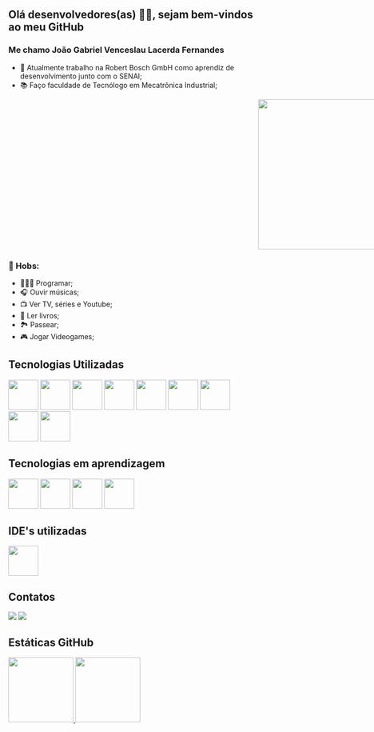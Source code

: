 ## Olá  desenvolvedores(as) 👋🏼, sejam bem-vindos ao meu GitHub
### Me chamo João Gabriel Venceslau Lacerda Fernandes


- 💼 Atualmente trabalho na Robert Bosch GmbH como aprendiz de desenvolvimento junto com o SENAI;
- 📚 Faço faculdade de Tecnólogo em Mecatrônica Industrial;  
<div style="margin-left: 500px; width:300px"><img src="https://cdn.dribbble.com/users/330915/screenshots/3587000/10_coding_dribbble.gif" width=400 height=300></div>

### 💖 Hobs: 
- 👨🏼‍💻 Programar; 
- 🎧 Ouvir músicas; 
- 📺 Ver TV, séries e Youtube;
- 📕 Ler livros;
- 🏞 Passear;
- 🎮 Jogar Videogames;



## Tecnologias Utilizadas
<img src="https://cdn.jsdelivr.net/gh/devicons/devicon/icons/python/python-original-wordmark.svg" width="60" height="60"/> <img src="https://cdn.jsdelivr.net/gh/devicons/devicon/icons/java/java-original-wordmark.svg" width="60" height="60"/> <img src="https://cdn.jsdelivr.net/gh/devicons/devicon/icons/html5/html5-original-wordmark.svg" width="60" height="60"/> <img src="https://cdn.jsdelivr.net/gh/devicons/devicon/icons/css3/css3-original-wordmark.svg" width="60" height="60"/> <img src="https://cdn.jsdelivr.net/gh/devicons/devicon/icons/nodejs/nodejs-original.svg" width="60" height="60"/> <img src="https://cdn.jsdelivr.net/gh/devicons/devicon/icons/javascript/javascript-original.svg" width="60" height="60"/> <img src="https://cdn.jsdelivr.net/gh/devicons/devicon/icons/react/react-original-wordmark.svg" width="60" height="60"/> <img src="https://cdn.jsdelivr.net/gh/devicons/devicon/icons/mysql/mysql-original-wordmark.svg" width="60" height="60"/> <img src="https://cdn.jsdelivr.net/gh/devicons/devicon/icons/sqlite/sqlite-original-wordmark.svg" width="60" height="60"/>



## Tecnologias em aprendizagem
<img src="https://cdn.jsdelivr.net/gh/devicons/devicon/icons/javascript/javascript-original.svg" width="60" height="60"/> <img src="https://cdn.jsdelivr.net/gh/devicons/devicon/icons/react/react-original-wordmark.svg" width="60" height="60"/> <img src="https://cdn.jsdelivr.net/gh/devicons/devicon/icons/mysql/mysql-original-wordmark.svg" width="60" height="60"/> <img src="https://cdn.jsdelivr.net/gh/devicons/devicon/icons/sqlite/sqlite-original-wordmark.svg" width="60" height="60"/>



## IDE's utilizadas
<img src="https://cdn.jsdelivr.net/gh/devicons/devicon/icons/vscode/vscode-original-wordmark.svg" width="60" height="60"/>

## Contatos
<div>
<a href = "mailto:contato@joaogabrielvlf@gmail.com"><img src="https://img.shields.io/badge/Gmail-D14836?style=for-the-badge&logo=gmail&logoColor=white" target="_blank"></a>
<a href="https://www.linkedin.com/in/joão-gabriel-venceslau-lacerda-fernandes/" target="_blank"><img src="https://img.shields.io/badge/-LinkedIn-%230077B5?style=for-the-badge&logo=linkedin&logoColor=white" target="_blank"></a>   
</div>



## Estáticas GitHub
<div>
<a href="https://github.com/joaogabrielvlf">
<img height="130em" src="https://github-readme-stats.vercel.app/api/top-langs/?username=joaogabrielvlf&layout=compact&langs_count=7&theme=dracula"/>        
<img height="130em" src="https://github-readme-stats.vercel.app/api?username=joaogabrielvlf&show_icons=true&theme=dracula&include_all_commits=true&count_private=true"/>
</div>
